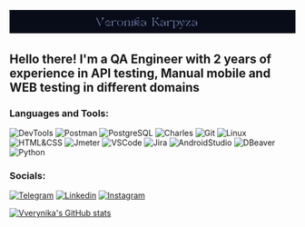 ![Header](https://github.com/VVerynika/Vverynika/blob/main/assets/Logo.png)

## Hello there! I'm a QA Engineer with 2 years of experience in API testing, Manual mobile and WEB testing in different domains

### Languages and Tools:
![DevTools](https://img.shields.io/badge/-DevTools-080C18?style=for-the-badge&logo=googlechrome&logoColor=4169E1)
![Postman](https://img.shields.io/badge/-Postman-080C18?style=for-the-badge&logo=postman&LogoColour=174584)
![PostgreSQL](https://img.shields.io/badge/-PostgreSQL-080C18?style=for-the-badge&logo=PostgreSQL&logoColor=4682B4)
![Charles](https://img.shields.io/badge/-Charles-080C18?style=for-the-badge&logo=Charles&logoColor=4682B4)
![Git](https://img.shields.io/badge/-Git-080C18?style=for-the-badge&logo=git&logoColor=FF4500)
![Linux](https://img.shields.io/badge/-Linux-080C18?style=for-the-badge&logo=Linux&logoColor=DCDCDC)
![HTML&CSS](https://img.shields.io/badge/-HTML&CSS-080C18?style=for-the-badge&logo=html&css&logoColor=FF4500)
![Jmeter](https://img.shields.io/badge/-Jmeter-080C18?style=for-the-badge&logo=ApacheJmeter&logoColor=FF4500)
![VSCode](https://img.shields.io/badge/-VS_Code-080C18?style=for-the-badge&logo=VisualStudioCode&logoColor=4682B4)
![Jira](https://img.shields.io/badge/-Jira-080C18?style=for-the-badge&logo=Jira&logoColor=4169E1)
![AndroidStudio](https://img.shields.io/badge/-Android_Studio-080C18?style=for-the-badge&logo=AndroidStudio&logoColor=3CB371)
![DBeaver](https://img.shields.io/badge/-DBeaver-080C18?style=for-the-badge&logo=DBeaver&logoColor=4169E1)
![Python](https://img.shields.io/badge/-Python-080C18?style=for-the-badge&logo=Python&logoColor=4169E1)


### Socials:
[![Telegram](https://img.shields.io/badge/-Telegram-080C18?style=for-the-badge&logo=telegram&LogoColour=#174584)](https://t.me/Vverynika)
[![Linkedin](https://img.shields.io/badge/-Linkedin-080C18?style=for-the-badge&logo=linkedin&logoColor=4682B4)](https://www.linkedin.com/in/karpyzaveronika/)
[![Instagram](https://img.shields.io/badge/-Instagram-080C18?style=for-the-badge&logo=instagram&LogoColor=174584)](https://www.instagram.com/vverynika/)


[![Vverynika's GitHub stats](https://github-readme-stats.vercel.app/api?username=VVerynika&show_icons=true&theme=github_dark)](https://github.com/VVerynika/github-readme-stats)
